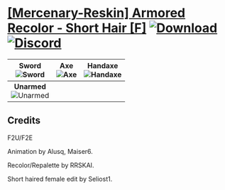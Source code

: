 # [\[Mercenary-Reskin\] Armored Recolor - Short Hair \[F\]](https://github.com/Klokinator/FE-Repo/tree/main/Battle%20Animations/Infantry%20-%20(Swd)%20Mercenaries%20and%20Heroes/%5BMercenary-Reskin%5D%20Armored%20Recolor%20-%20Short%20Hair%20%5BF%5D) [![Download](https://img.shields.io/badge/Download--red?style=social&logo=github)](https://minhaskamal.github.io/DownGit/#/home?url=https://github.com/Klokinator/FE-Repo/tree/main/Battle%20Animations/Infantry%20-%20(Swd)%20Mercenaries%20and%20Heroes/%5BMercenary-Reskin%5D%20Armored%20Recolor%20-%20Short%20Hair%20%5BF%5D) [![Discord](https://img.shields.io/badge/Discord--blue?style=social&logo=discord)](https://discord.gg/C7VNGnyTPA)

| <b>Sword</b><br/><img alt="Sword" src="https://raw.githubusercontent.com/Klokinator/FE-Repo/main/Battle%20Animations/Infantry%20-%20(Swd)%20Mercenaries%20and%20Heroes/%5BMercenary-Reskin%5D%20Armored%20Recolor%20-%20Short%20Hair%20%5BF%5D/1.%20Sword/Sword.gif"/> | <b>Axe</b><br/><img alt="Axe" src="https://raw.githubusercontent.com/Klokinator/FE-Repo/main/Battle%20Animations/Infantry%20-%20(Swd)%20Mercenaries%20and%20Heroes/%5BMercenary-Reskin%5D%20Armored%20Recolor%20-%20Short%20Hair%20%5BF%5D/3.%20Axe/Axe.gif"/> | <b>Handaxe</b><br/><img alt="Handaxe" src="https://raw.githubusercontent.com/Klokinator/FE-Repo/main/Battle%20Animations/Infantry%20-%20(Swd)%20Mercenaries%20and%20Heroes/%5BMercenary-Reskin%5D%20Armored%20Recolor%20-%20Short%20Hair%20%5BF%5D/4.%20Handaxe/Handaxe.gif"/> |
| :---: | :---: | :---: |
| <b>Unarmed</b><br/><img alt="Unarmed" src="https://raw.githubusercontent.com/Klokinator/FE-Repo/main/Battle%20Animations/Infantry%20-%20(Swd)%20Mercenaries%20and%20Heroes/%5BMercenary-Reskin%5D%20Armored%20Recolor%20-%20Short%20Hair%20%5BF%5D/8.%20Unarmed/Unarmed.gif"/> |

## Credits

F2U/F2E

Animation by Alusq, Maiser6.

Recolor/Repalette by RRSKAI.

Short haired female edit by Seliost1.

